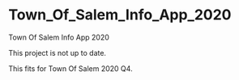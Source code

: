 # Town_Of_Salem_Info_App_2020
Town Of Salem Info App 2020


This project is not up to date.

This fits for Town Of Salem 2020 Q4.
